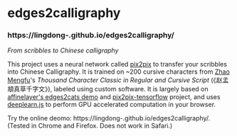 # edges2calligraphy
### https://lingdong-.github.io/edges2calligraphy/
*From scribbles to Chinese calligraphy*

This project uses a neural network called [pix2pix](https://arxiv.org/pdf/1611.07004.pdf) to transfer your scribbles into Chinese Calligraphy. It is trained on ~200 cursive characters from [Zhao Mengfu](https://en.wikipedia.org/wiki/Zhao_Mengfu)'s *Thousand Character Classic in Regular and Cursive Script* (《赵孟頫真草千字文》), labeled using custom software. It is largely based on [affinelayer's edges2cats demo](https://affinelayer.com/pixsrv/) and [pix2pix-tensorflow](https://github.com/affinelayer/pix2pix-tensorflow) project, and uses [deeplearn.js](https://deeplearnjs.org) to perform GPU accelerated computation in your browser.

Try the online deomo: https://lingdong-.github.io/edges2calligraphy/. (Tested in Chrome and Firefox. Does not work in Safari.)

